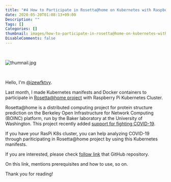 ```yaml
---
title: "#4 How to Participate in Rosetta@home on Kubernetes with Raspberry Pi"
date: 2020-05-20T01:08:13+09:00
Description: ""
Tags: []
Categories: []
thumbnail: images/how-to-participate-in-rosetta@home-on-kubernetes-with-raspberry-pi/thumbnail.jpg
DisableComments: false
---
```


&nbsp;

![thumnail.jpg](/images/how-to-participate-in-rosetta@home-on-kubernetes-with-raspberry-pi/thumbnail.jpg)

&nbsp;

Hello, I'm [@izewfktvy](https://twitter.com/izewfktvy).

Last month, I made Kubernetes manifests and Docker containers to participate in [Rosetta@home project](https://boinc.bakerlab.org/) with Raspberry Pi Kubernetes Cluster.

Rosetta@home is a distributed computing project for protein structure prediction on the Berkeley Open Infrastructure for Network Computing (BOINC) platform, run by the Baker laboratory at the University of Washington.
This project recently added [support for fighting COVID-19](https://boinc.bakerlab.org/rosetta/forum_thread.php?id=13702).

If you have your RasPi K8s cluster, you can help analyzing COVID-19 through pariticipating in Rosetta@home project by using this Kubernetes manifests. 

If you are interested, please check [follow link](https://github.com/izewfktvy533zjmn/raspi-k8s-rah) that GitHub repository.

On this link, mentions prerequisites and how to use, so on.

Thank you for reading!

&nbsp;
